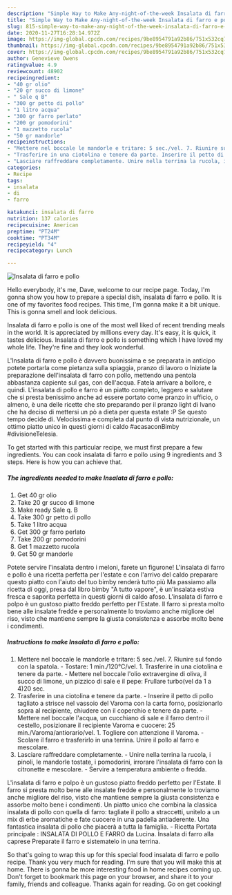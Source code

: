 ```yaml
---
description: "Simple Way to Make Any-night-of-the-week Insalata di farro e pollo"
title: "Simple Way to Make Any-night-of-the-week Insalata di farro e pollo"
slug: 815-simple-way-to-make-any-night-of-the-week-insalata-di-farro-e-pollo
date: 2020-11-27T16:28:14.972Z
image: https://img-global.cpcdn.com/recipes/9be8954791a92b86/751x532cq70/insalata-di-farro-e-pollo-recipe-main-photo.jpg
thumbnail: https://img-global.cpcdn.com/recipes/9be8954791a92b86/751x532cq70/insalata-di-farro-e-pollo-recipe-main-photo.jpg
cover: https://img-global.cpcdn.com/recipes/9be8954791a92b86/751x532cq70/insalata-di-farro-e-pollo-recipe-main-photo.jpg
author: Genevieve Owens
ratingvalue: 4.9
reviewcount: 48902
recipeingredient:
- "40 gr olio"
- "20 gr succo di limone"
- " Sale q B"
- "300 gr petto di pollo"
- "1 litro acqua"
- "300 gr farro perlato"
- "200 gr pomodorini"
- "1 mazzetto rucola"
- "50 gr mandorle"
recipeinstructions:
- "Mettere nel boccale le mandorle e tritare: 5 sec./vel. 7. Riunire sul fondo con la spatola. Tostare: 1 min./120°C/vel. 1. Trasferire in una ciotolina e tenere da parte. Mettere nel boccale l&#39;olio extravergine di oliva, il succo di limone, un pizzico di sale e il pepe: Frullare turbo(vel da 1 a 4)20 sec."
- "Trasferire in una ciotolina e tenere da parte. Inserire il petto di pollo tagliato a strisce nel vassoio del Varoma con la carta forno, posizionarlo sopra al recipiente, chiudere con il coperchio e tenere da parte. Mettere nel boccale l&#39;acqua, un cucchiano di sale e il farro dentro il cestello, posizionare il recipiente Varoma e cuocere: 25 min./Varoma/antiorario/vel. 1. Togliere con attenzione il Varoma. Scolare il farro e trasferirlo in una terrina. Unire il pollo al farro e mescolare."
- "Lasciare raffreddare completamente. Unire nella terrina la rucola, i pinoli, le mandorle tostate, i pomodorini, irrorare l&#39;insalata di farro con la citronette e mescolare. Servire a temperatura ambiente o fredda."
categories:
- Recipe
tags:
- insalata
- di
- farro

katakunci: insalata di farro 
nutrition: 137 calories
recipecuisine: American
preptime: "PT24M"
cooktime: "PT34M"
recipeyield: "4"
recipecategory: Lunch

---
```



![Insalata di farro e pollo](https://img-global.cpcdn.com/recipes/9be8954791a92b86/751x532cq70/insalata-di-farro-e-pollo-recipe-main-photo.jpg)

Hello everybody, it's me, Dave, welcome to our recipe page. Today, I'm gonna show you how to prepare a special dish, insalata di farro e pollo. It is one of my favorites food recipes. This time, I'm gonna make it a bit unique. This is gonna smell and look delicious.

Insalata di farro e pollo is one of the most well liked of recent trending meals in the world. It is appreciated by millions every day. It's easy, it is quick, it tastes delicious. Insalata di farro e pollo is something which I have loved my whole life. They're fine and they look wonderful.

L&#39;Insalata di farro e pollo è davvero buonissima e se preparata in anticipo potete portarla come pietanza sulla spiaggia, pranzo di lavoro o Iniziate la preparazione dell&#39;insalata di farro con pollo, mettendo una pentola abbastanza capiente sul gas, con dell&#39;acqua. Fatela arrivare a bollore, e quindi. L&#39;insalata di pollo e farro è un piatto completo, leggero e salutare che si presta benissimo anche ad essere portato come pranzo in ufficio, o almeno, è una delle ricette che sto preparando per il pranzo light di Ivano che ha deciso di mettersi un pò a dieta per questa estate :P Se questo tempo decide di. Velocissima e completa dal punto di vista nutrizionale, un ottimo piatto unico in questi giorni di caldo #acasaconBimby #divisioneTelesia.


To get started with this particular recipe, we must first prepare a few ingredients. You can cook insalata di farro e pollo using 9 ingredients and 3 steps. Here is how you can achieve that.

<!--inarticleads1-->

##### The ingredients needed to make Insalata di farro e pollo:

1. Get 40 gr olio
1. Take 20 gr succo di limone
1. Make ready  Sale q. B
1. Take 300 gr petto di pollo
1. Take 1 litro acqua
1. Get 300 gr farro perlato
1. Take 200 gr pomodorini
1. Get 1 mazzetto rucola
1. Get 50 gr mandorle


Potete servire l&#39;insalata dentro i meloni, farete un figurone! L&#39;insalata di farro e pollo è una ricetta perfetta per l&#39;estate e con l&#39;arrivo del caldo preparare questo piatto con l&#39;aiuto del tuo bimby renderà tutto più Ma passiamo alla ricetta di oggi, presa dal libro bimby &#34;A tutto vapore&#34;, è un&#39;insalata estiva fresca e saporita perfetta in questi giorni di caldo afoso. L&#39;insalata di farro e polpo è un gustoso piatto freddo perfetto per l&#39;Estate. Il farro si presta molto bene alle insalate fredde e personalmente lo troviamo anche migliore del riso, visto che mantiene sempre la giusta consistenza e assorbe molto bene i condimenti. 

<!--inarticleads2-->

##### Instructions to make Insalata di farro e pollo:

1. Mettere nel boccale le mandorle e tritare: 5 sec./vel. 7. Riunire sul fondo con la spatola. - Tostare: 1 min./120°C/vel. 1. Trasferire in una ciotolina e tenere da parte. - Mettere nel boccale l&#39;olio extravergine di oliva, il succo di limone, un pizzico di sale e il pepe: Frullare turbo(vel da 1 a 4)20 sec.
1. Trasferire in una ciotolina e tenere da parte. - Inserire il petto di pollo tagliato a strisce nel vassoio del Varoma con la carta forno, posizionarlo sopra al recipiente, chiudere con il coperchio e tenere da parte. - Mettere nel boccale l&#39;acqua, un cucchiano di sale e il farro dentro il cestello, posizionare il recipiente Varoma e cuocere: 25 min./Varoma/antiorario/vel. 1. Togliere con attenzione il Varoma. - Scolare il farro e trasferirlo in una terrina. Unire il pollo al farro e mescolare.
1. Lasciare raffreddare completamente. - Unire nella terrina la rucola, i pinoli, le mandorle tostate, i pomodorini, irrorare l&#39;insalata di farro con la citronette e mescolare. - Servire a temperatura ambiente o fredda.


L&#39;insalata di farro e polpo è un gustoso piatto freddo perfetto per l&#39;Estate. Il farro si presta molto bene alle insalate fredde e personalmente lo troviamo anche migliore del riso, visto che mantiene sempre la giusta consistenza e assorbe molto bene i condimenti. Un piatto unico che combina la classica insalata di pollo con quella di farro: tagliate il pollo a straccetti, unitelo a un mix di erbe aromatiche e fate cuocere in una padella antiaderente. Una fantastica insalata di pollo che piacerà a tutta la famiglia. - Ricetta Portata principale : INSALATA DI POLLO E FARRO da Lucina. Insalata di farro alla caprese Preparate il farro e sistematelo in una terrina. 

So that's going to wrap this up for this special food insalata di farro e pollo recipe. Thank you very much for reading. I'm sure that you will make this at home. There is gonna be more interesting food in home recipes coming up. Don't forget to bookmark this page on your browser, and share it to your family, friends and colleague. Thanks again for reading. Go on get cooking!
